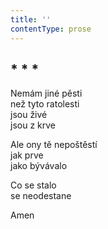 ```yaml
---
title: ''
contentType: prose
---
```


## \* \* \*

Nemám jiné pěsti  
než tyto ratolesti  
jsou živé  
jsou z krve

Ale ony tě nepoštěstí  
jak prve  
jako bývávalo

Co se stalo  
se neodestane

Amen
